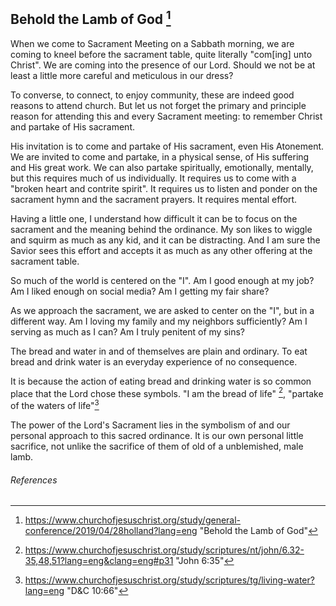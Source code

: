 ## Behold the Lamb of God [^1]





When we come to Sacrament Meeting on a Sabbath morning, we are coming to kneel before the sacrament table, quite literally "com[ing] unto Christ". We are coming into the presence of our Lord. Should we not be at least a little more careful and meticulous in our dress?



To converse, to connect, to enjoy community, these are indeed good reasons to attend church. But let us not forget the primary and principle reason for attending this and every Sacrament meeting: to remember Christ and partake of His sacrament.

His invitation is to come and partake of His sacrament, even His Atonement. We are invited to come and partake, in a physical sense, of His suffering and His great work. We can also partake spiritually, emotionally, mentally, but this requires much of us individually. It requires us to come with a "broken heart and contrite spirit". It requires us to listen and ponder on the sacrament hymn and the sacrament prayers. It requires mental effort.

Having a little one, I understand how difficult it can be to focus on the sacrament and the meaning behind the ordinance. My son likes to wiggle and squirm as much as any kid, and it can be distracting. And I am sure the Savior sees this effort and accepts it as much as any other offering at the sacrament table.





So much of the world is centered on the "I". Am I good enough at my job? Am I liked enough on social media? Am I getting my fair share?

As we approach the sacrament, we are asked to center on the "I", but in a different way. Am I loving my family and my neighbors sufficiently? Am I serving as much as I can? Am I truly penitent of my sins?





The bread and water in and of themselves are plain and ordinary. To eat bread and drink water is an everyday experience of no consequence. 

It is because the action of eating bread and drinking water is so common place that the Lord chose these symbols. "I am the bread of life" [^2], "partake of the waters of life"[^3] 

The power of the Lord's Sacrament lies in the symbolism of and our personal approach to this sacred ordinance. It is our own personal little sacrifice, not unlike the sacrifice of them of old of a unblemished, male lamb.









###### References

[^1]: https://www.churchofjesuschrist.org/study/general-conference/2019/04/28holland?lang=eng "Behold the Lamb of God"
[^2]: https://www.churchofjesuschrist.org/study/scriptures/nt/john/6.32-35,48,51?lang=eng&clang=eng#p31 "John 6:35"
[^3]: https://www.churchofjesuschrist.org/study/scriptures/tg/living-water?lang=eng "D&C 10:66"

